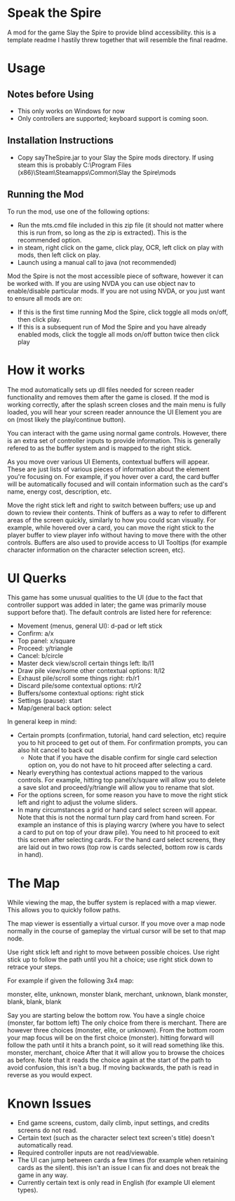 # Speak the Spire

A mod for the game Slay the Spire to provide blind accessibility. this is a template readme I hastily threw together that will resemble the final readme.

# Usage

## Notes before Using

* This only works on Windows for now
* Only controllers are supported; keyboard support is coming soon.

## Installation Instructions

* Copy sayTheSpire.jar to your Slay the Spire mods directory. If using steam this is probably C:\Program Files (x86)\Steam\Steamapps\Common\Slay the Spire\mods


## Running the Mod

To run the mod, use one of the following options:

* Run the mts.cmd file included in this zip file (it should not matter where this is run from, so long as the zip is extracted). This is the recommended option.
* in steam, right click on the game, click play, OCR, left click on play with mods, then left click on play.
* Launch using a manual call to java (not recommended)

Mod the Spire is not the most accessible piece of software, however it can be worked with. If you are using NVDA you can use object nav to enable/disable particular mods. If you are not using NVDA, or you just want to ensure all mods are on:

* If this is the first time running Mod the Spire, click toggle all mods on/off, then click play.
* If this is a subsequent run of Mod the Spire and you have already enabled mods, click the toggle all mods on/off button twice then click play


# How it works

The mod automatically sets up dll files needed for screen reader functionality and removes them after the game is closed. If the mod is working correctly, after the splash screen closes and the main menu is fully loaded, you will hear your screen reader announce the UI Element you are on (most likely the play/continue button).

You can interact with the game using normal game controls. However, there is an extra set of controller inputs to provide information. This is generally refered to as the buffer system and is mapped to the right stick.

As you move over various UI Elements, contextual buffers will appear. These are just lists of various pieces of information about the element you're focusing on. For example, if you hover over a card, the card buffer will be automatically focused and will contain information such as the card's name, energy cost, description, etc.

Move the right stick left and right to switch between buffers; use up and down to review their contents. Think of buffers as a way to refer to different areas of the screen quickly, similarly to how you could scan visually. For example, while hovered over a card, you can move the right stick to the player buffer to view player info without having to move there with the other controls. Buffers are also used to provide access to UI Tooltips (for example character information on the character selection screen, etc).


# UI Querks

This game has some unusual qualities to the UI (due to the fact that controller support was added in later; the game was primarily mouse support before that). The default controls are listed here for reference:

* Movement (menus, general UI): d-pad or left stick
* Confirm: a/x
* Top panel: x/square
* Proceed: y/triangle
* Cancel: b/circle
* Master deck view/scroll certain things left: lb/l1
* Draw pile view/some other contextual options: lt/l2
* Exhaust pile/scroll some things right: rb/r1
* Discard pile/some contextual options: rt/r2
* Buffers/some contextual options: right stick
* Settings (pause): start
* Map/general back option: select

In general keep in mind:

* Certain prompts (confirmation, tutorial, hand card selection, etc) require you to hit proceed to get out of them. For confirmation prompts, you can also hit cancel to back out
    * Note that if you have the disable confirm for single card selection option on, you do not have to hit proceed after selecting a card.
* Nearly everything has contextual actions mapped to the various controls. For example, hitting top panel/x/square will allow you to delete a save slot and proceed/y/triangle will allow you to rename that slot.
* For the options screen, for some reason you have to move the right stick left and right to adjust the volume sliders.
* In many circumstances a grid or hand card select screen will appear. Note that this is not the normal turn play card from hand screen. For example an instance of this is playing warcry (where you have to select a card to put on top of your draw pile). You need to hit proceed to exit this screen after selecting cards. For the hand card select screens, they are laid out in two rows (top row is cards selected, bottom row is cards in hand).

# The Map

While viewing the map, the buffer system is replaced with a map viewer. This allows you to quickly follow paths.

The map viewer is essentially a virtual cursor. If you move over a map node normally in the course of gameplay the virtual cursor will be set to that map node.

Use right stick left and right to move between possible choices. Use right stick up to follow the path until you hit a choice; use right stick down to retrace your steps.

For example if given the following 3x4 map:

monster, elite, unknown, monster
blank, merchant, unknown, blank
monster, blank, blank, blank

Say you are starting below the  bottom row. You have a single choice (monster, far bottom left) The only choice from there is merchant. There are however three choices (monster, elite, or unknown).
From the bottom room your map focus will be on the first choice (monster). hitting forward will follow the path until it hits a branch point, so it will read something like this.
monster, merchant, choice
After that it will allow you to browse the choices as before. Note that it reads the choice again at the start of the path to avoid confusion, this isn't a bug. If moving backwards, the path is read in reverse as you would expect.


# Known Issues

* End game screens, custom, daily climb, input settings, and credits screens do not read.
* Certain text (such as the character select text screen's title) doesn't automatically read.
* Required controller inputs are not read/viewable.
* The UI can jump between cards a few times (for example when retaining cards as the silent). this isn't an issue I can fix and does not break the game in any way.
* Currently certain text is only read in English (for example UI element types).

